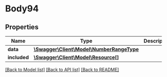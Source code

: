 # Body94

## Properties
Name | Type | Description | Notes
------------ | ------------- | ------------- | -------------
**data** | [**\Swagger\Client\Model\NumberRangeType**](NumberRangeType.md) |  | [optional] 
**included** | [**\Swagger\Client\Model\Resource[]**](Resource.md) |  | [optional] 

[[Back to Model list]](../../README.md#documentation-for-models) [[Back to API list]](../../README.md#documentation-for-api-endpoints) [[Back to README]](../../README.md)

